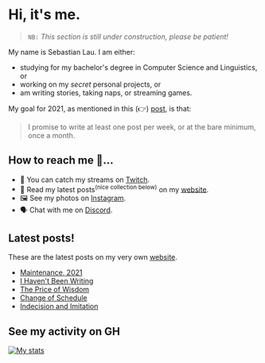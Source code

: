 # Hi, it's me.

> `NB:` _This section is still under construction, please be patient!_

My name is Sebastian Lau. I am either:

- studying for my bachelor's degree in Computer Science and Linguistics, or
- working on my _secret_ personal projects, or
- am writing stories, taking naps, or streaming games.

My goal for 2021, as mentioned in this (:point_right:) [post][ny-resolution], is that:

> I promise to write at least one post per week, or at the bare minimum, once a month.

## How to reach me 🤔...

- 🔴 You can catch my streams on [Twitch][twitch].
- 📖 Read my latest posts<sup>(nice collection below)</sup> on my [website][website].
- 🖼 See my photos on [Instagram][instagram].
- 🗣 Chat with me on [Discord][discord].

## Latest posts!

These are the latest posts on my very own [website][website].

<!-- BLOG-POST-LIST:START -->
- [Maintenance, 2021](https://le-bananafish.github.io/posts/maintenance-2021/)
- [I Haven't Been Writing](https://le-bananafish.github.io/posts/i-havent-been-writing/)
- [The Price of Wisdom](https://le-bananafish.github.io/posts/the-price-of-wisdom/)
- [Change of Schedule](https://le-bananafish.github.io/posts/change-of-schedule/)
- [Indecision and Imitation](https://le-bananafish.github.io/posts/indecision-and-imitation/)
<!-- BLOG-POST-LIST:END -->

## See my activity on GH

[![My stats](https://github-readme-stats.vercel.app/api?username=le-bananafish&hide=stars&count_private=true&show_icons=true&theme=tokyonight)](https://github.com/anuraghazra/github-readme-stats)

<!-- [![Top Langs](https://github-readme-stats.vercel.app/api/top-langs/?username=le-bananafish&layout=compact)](https://github.com/anuraghazra/github-readme-stats) -->

[website]: https://le-bananafish.github.io/
[twitch]: https://www.twitch.tv/bananafishrwx
[wattpad]: https://wattpad.com/user/_sebastianlau
[instagram]: https://instagram.com/sebastianlau25
[discord]: https://discord.gg/yHGxJGe
[ny-resolution]: https://le-bananafish.github.io/posts/a-new-year-2021/
